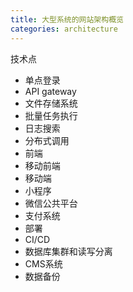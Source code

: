```yaml
---
title: 大型系统的网站架构概览
categories: architecture
---
```


技术点

- 单点登录
- API gateway
- 文件存储系统
- 批量任务执行
- 日志搜索
- 分布式调用
- 前端
- 移动前端
- 移动端
- 小程序
- 微信公共平台
- 支付系统
- 部署
- CI/CD
- 数据库集群和读写分离
- CMS系统
- 数据备份